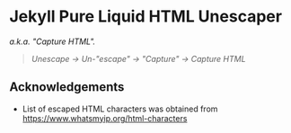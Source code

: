 # Jekyll Pure Liquid HTML Unescaper

_a.k.a. "Capture HTML"._

> _Unescape &rarr; Un-"escape" &rarr; "Capture" &rarr; Capture HTML_

<!-- TODO: ## Motivation -->

<!-- TODO: ## Use cases -->

## Acknowledgements

* List of escaped HTML characters was obtained from <https://www.whatsmyip.org/html-characters>
